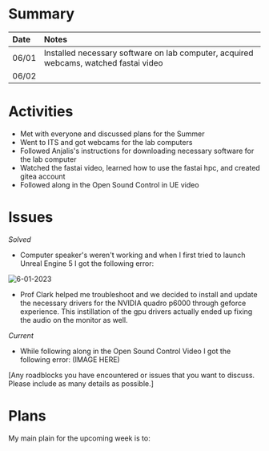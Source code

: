 # Summary

| Date  | Notes
| :---- | :----
| 06/01 | Installed necessary software on lab computer, acquired webcams, watched fastai video
| 06/02 | 

# Activities

- Met with everyone and discussed plans for the Summer
- Went to ITS and got webcams for the lab computers
- Followed Anjalis's instructions for downloading necessary software for the lab computer
- Watched the fastai video, learned how to use the fastai hpc, and created gitea account
- Followed along in the Open Sound Control in UE video 

# Issues

*Solved*
- Computer speaker's weren't working and when I first tried to launch Unreal Engine 5 I got the following error:

![6-01-2023](https://github.com/Framor81/ARCS_Reports/assets/126733326/8cf46a04-cb20-4317-8f59-d6a59d9d675c)

- Prof Clark helped me troubleshoot and we decided to install and update the necessary drivers for the NVIDIA quadro p6000 through geforce experience. This instillation of the gpu drivers actually ended up fixing the audio on the monitor as well.

*Current*
- While following along in the Open Sound Control Video I got the following error:
(IMAGE HERE)


[Any roadblocks you have encountered or issues that you want to discuss.  Please include as many details as possible.]

# Plans

My main plain for the upcoming week is to:
